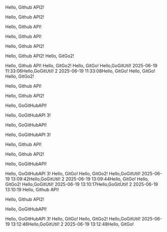 Hello, Github API2!

Hello, Github API2!

Hello, Github API!

Hello, Github API!

Hello, Github API2!

Hello, Github API2!
Hello, GitGo2!

Hello, Github API!
Hello, GitGo2!
Hello, GitGo!
Hello,GoGitUtil! 2025-06-19 11:33:06Hello,GoGitUtil! 2 2025-06-19 11:33:08Hello, GitGo!
Hello, GitGo!
Hello, GitGo2!

Hello, Github API!

Hello, Github API2!

 Hello, GoGitHubAPI!

 Hello, GoGitHubAPI 3!

 Hello, GoGitHubAPI!

 Hello, GoGitHubAPI 3!

Hello, Github API!

Hello, Github API2!

 Hello, GoGitHubAPI!

 Hello, GoGitHubAPI 3!
Hello, GitGo!
Hello, GitGo2!
Hello,GoGitUtil! 2025-06-19 13:09:42Hello,GoGitUtil! 2 2025-06-19 13:09:44Hello, GitGo!
Hello, GitGo2!
Hello,GoGitUtil! 2025-06-19 13:10:17Hello,GoGitUtil! 2 2025-06-19 13:10:19
Hello, Github API!

Hello, Github API2!

 Hello, GoGitHubAPI!

 Hello, GoGitHubAPI 3!
Hello, GitGo!
Hello, GitGo2!
Hello,GoGitUtil! 2025-06-19 13:12:46Hello,GoGitUtil! 2 2025-06-19 13:12:48Hello, GitGo!
